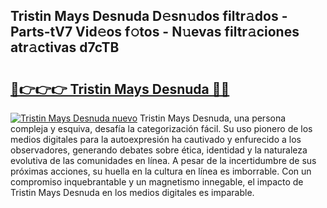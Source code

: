 ## Tristin Mays Desnuda D𝚎sn𝚞dos filtr𝚊dos - Parts-tV7 Vid𝚎os f𝚘tos - N𝚞evas filtr𝚊ciones atr𝚊ctivas d7cTB

# <h2><a href="http://mb3ymh.tromn.icu/?c=Tristin+Mays+Desnuda">🔗👉👉👉 Tristin Mays Desnuda 🔗🔗</a></h2>

[![Tristin Mays Desnuda nuevo](https://i.imgur.com/pEAQMta.gif)](http://mb3ymh.tromn.icu/?c=Tristin+Mays+Desnuda)
Tristin Mays Desnuda, una persona compleja y esquiva, desafía la categorización fácil. Su uso pionero de los medios digitales para la autoexpresión ha cautivado y enfurecido a los observadores, generando debates sobre ética, identidad y la naturaleza evolutiva de las comunidades en línea. A pesar de la incertidumbre de sus próximas acciones, su huella en la cultura en línea es imborrable. Con un compromiso inquebrantable y un magnetismo innegable, el impacto de Tristin Mays Desnuda en los medios digitales es imparable.
